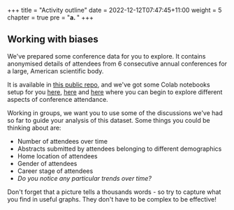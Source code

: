 +++
title = "Activity outline"
date = 2022-12-12T07:47:45+11:00
weight = 5
chapter = true
pre = "<b>a. </b>"
+++

## Working with biases

We've prepared some conference data for you to explore. It contains anonymised details of attendees
from 6 consecutive annual conferences for a large, American scientific body.

It is available in [this public repo](https://github.com/Pawsey-Internships/biases-workshop-data),
and we've got some Colab notebooks setup for you [here](https://colab.research.google.com/drive/1zCJGvP8XzbXb9BMf9SMmC2TqEeBSEqRF?usp=share_link),
[here](https://colab.research.google.com/drive/1qoD1bmT_Qm7-kOV55rzcp56ylJzH83C-?usp=share_link) and 
[here](https://colab.research.google.com/drive/167KxbFwyb5GGaAsWn5OJsgUfanT9wGfs?usp=share_link) where you can
begin to explore different aspects of conference attendance.

Working in groups, we want you to use some of the discussions we've had so far to guide your analysis
of this dataset. Some things you could be thinking about are:
* Number of attendees over time
* Abstracts submitted by attendees belonging to different demographics
* Home location of attendees
* Gender of attendees
* Career stage of attendees
* *Do you notice any particular trends over time?*

Don't forget that a picture tells a thousands words - so try to capture what you find in useful
graphs. They don't have to be complex to be effective!